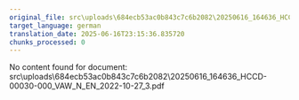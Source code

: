 ```yaml
---
original_file: src\uploads\684ecb53ac0b843c7c6b2082\20250616_164636_HCCD-00030-000_VAW_N_EN_2022-10-27_3.pdf
target_language: german
translation_date: 2025-06-16T23:15:36.835720
chunks_processed: 0
---
```


No content found for document: src\uploads\684ecb53ac0b843c7c6b2082\20250616_164636_HCCD-00030-000_VAW_N_EN_2022-10-27_3.pdf
